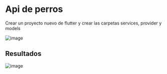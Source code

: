 # Api de perros

Crear un proyecto nuevo de flutter y crear las carpetas services, provider y models


![image](https://github.com/user-attachments/assets/a166c77c-0c3d-400e-b2dd-2684f3361272)


## Resultados

![image](https://github.com/user-attachments/assets/7384ae1c-d7b8-45e2-bfda-b95ef9db19ff)

